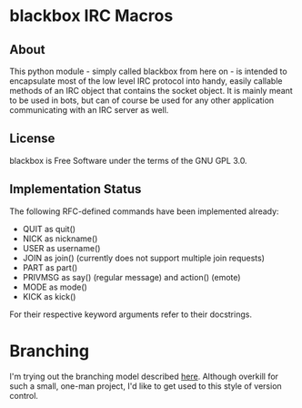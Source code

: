 # blackbox IRC Macros

## About

This python module - simply called blackbox from here on - is intended to encapsulate most of the low level IRC protocol into handy, easily callable methods of an IRC object that contains the socket object.
It is mainly meant to be used in bots, but can of course be used for any other application communicating with an IRC server as well.

## License

blackbox is Free Software under the terms of the GNU GPL 3.0.

## Implementation Status

The following RFC-defined commands have been implemented already:
*	QUIT as quit()
*	NICK as nickname()
*	USER as username()
*	JOIN as join() (currently does not support multiple join requests)
*	PART as part()
*	PRIVMSG as say() (regular message) and action() (emote)
*	MODE as mode()
*	KICK as kick()

For their respective keyword arguments refer to their docstrings.

# Branching

I'm trying out the branching model described [here](http://nvie.com/posts/a-successful-git-branching-model/). Although overkill for such a small, one-man project, I'd like to get used to this style of version control.

